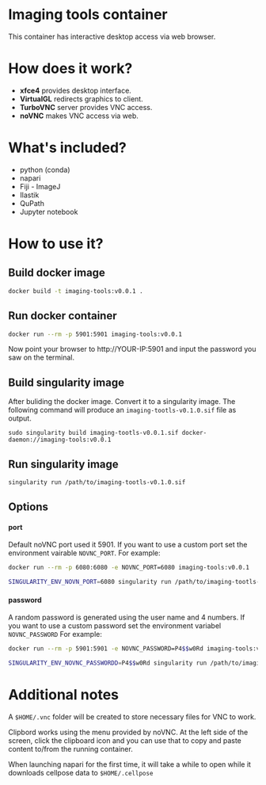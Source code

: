# Imaging tools container

This container has interactive desktop access via web browser.

# How does it work?

- **xfce4** provides desktop interface.
- **VirtualGL** redirects graphics to client.
- **TurboVNC** server provides VNC access.
- **noVNC** makes VNC access via web.

# What's included?

- python (conda)
- napari
- Fiji - ImageJ
- Ilastik
- QuPath
- Jupyter notebook

# How to use it?

## Build docker image

```bash
docker build -t imaging-tools:v0.0.1 .
```

## Run docker container

```bash
docker run --rm -p 5901:5901 imaging-tools:v0.0.1
```

Now point your browser to http://YOUR-IP:5901 and input the password you saw on the terminal.

## Build singularity image

After buliding the docker image. Convert it to a singularity image. The following command will produce an `imaging-tootls-v0.1.0.sif` file as output.

```
sudo singularity build imaging-tootls-v0.0.1.sif docker-daemon://imaging-tools:v0.0.1
```

## Run singularity image

```bash
singularity run /path/to/imaging-tootls-v0.1.0.sif
```


## Options

#### port
Default noVNC port used it 5901. If you want to use a custom port set the environment vairable `NOVNC_PORT`.
For example:

```bash
docker run --rm -p 6080:6080 -e NOVNC_PORT=6080 imaging-tools:v0.0.1

```

```bash
SINGULARITY_ENV_NOVN_PORT=6080 singularity run /path/to/imaging-tootls-v0.0.1.sif
```


#### password
A random password is generated using the user name and 4 numbers. If you want to use a custom password set the environment variabel `NOVNC_PASSWORD`
For example:
```bash
docker run --rm -p 5901:5901 -e NOVNC_PASSWORD=P4$$w0Rd imaging-tools:v0.0.1

```

```bash
SINGULARITY_ENV_NOVNC_PASSWORDD=P4$$w0Rd singularity run /path/to/imaging-tootls-v0.0.1.sif
```

# Additional notes

A `$HOME/.vnc` folder will be created to store necessary files for VNC to work.

Clipbord works using the menu provided by noVNC. At the left side of the screen, click the clipboard icon and you can use that to copy and paste content to/from the running container.

When launching napari for the first time, it will take a while to open while it downloads cellpose data to `$HOME/.cellpose`

